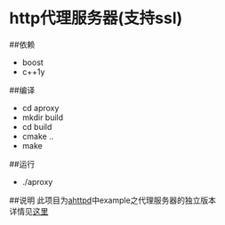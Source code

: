 http代理服务器(支持ssl)
==============

##依赖
- boost
- c++1y  

##编译
- cd aproxy
- mkdir build
- cd build  
- cmake ..
- make

##运行
- ./aproxy

##说明
此项目为[ahttpd](https://github.com/lucklove/ahttpd)中example之代理服务器的独立版本   
详情见[这里](https://github.com/lucklove/ahttpd/tree/master/example/proxy)
